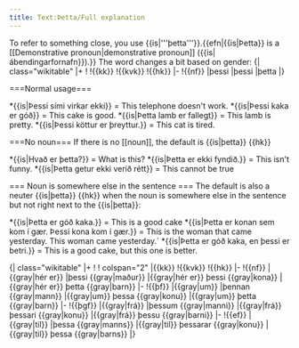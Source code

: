 ```yaml
---
title: Text:Þetta/Full explanation
---
```


To refer to something close, you use {{is|'''þetta'''}}.{{efn|{{is|Þetta}} is a [[Demonstrative pronoun|demonstrative pronoun]] ({{is|ábendingarfornafn}}).}} The word changes a bit based on gender: 
{| class="wikitable"
|+
!
!{{kk}}
!{{kvk}}
!{{hk}}
|-
!{{nf}}
|þessi
|þessi
|þetta
|}

===Normal usage===

*{{is|Þessi sími virkar ekki}} = This telephone doesn't work.
*{{is|Þessi kaka er góð}} = This cake is good.
*{{is|Þetta lamb er fallegt}} = This lamb is pretty.
*{{is|Þessi köttur er þreyttur.}} = This cat is tired.

===No noun===
If there is no [[noun]], the default is {{is|þetta}} {{hk}}

*{{is|Hvað er þetta?}} = What is this?
*{{is|Þetta er ekki fyndið.}} = This isn't funny.
*{{is|Þetta getur ekki verið rétt}} = This cannot be true

=== Noun is somewhere else in the sentence ===
The default is also a neuter {{is|þetta}} {{hk}} when the noun is somewhere else in the sentence but not right next to the {{is|þetta}}:

*{{is|Þetta er góð kaka.}} = This is a good cake
*{{is|Þetta er konan sem kom í gær. Þessi kona kom í gær.}} = This is the woman that came yesterday. This woman came yesterday.`
*{{is|Þetta er góð kaka, en þessi er betri.}} = This is a good cake, but this one is better.

{| class="wikitable"
|+
!
! colspan="2" |{{kk}}
!{{kvk}}
!{{hk}}
|-
!{{nf}}
|{{gray|hér er}}
|þessi {{gray|maður}}
|{{gray|hér er}} þessi {{gray|kona}}
|{{gray|hér er}} þetta {{gray|barn}}
|-
!{{þf}}
|{{gray|um}}
|þennan {{gray|mann}}
|{{gray|um}} þessa {{gray|konu}}
|{{gray|um}} þetta {{gray|barn}}
|-
!{{þgf}}
|{{gray|frá}}
|þessum {{gray|manni}}
|{{gray|frá}} þessari {{gray|konu}}
|{{gray|frá}} þessu {{gray|barni}}
|-
!{{ef}}
|{{gray|til}}
|þessa {{gray|manns}}
|{{gray|til}} þessarar {{gray|konu}}
|{{gray|til}} þessa {{gray|barns}}
|}

